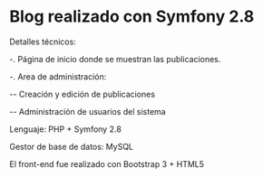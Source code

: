 Blog realizado con Symfony 2.8
===============================

Detalles técnicos:

-. Página de inicio donde se muestran las publicaciones.

-. Area de administración:

  -- Creación y edición de publicaciones

  -- Administración de usuarios del sistema
  
  Lenguaje: PHP + Symfony 2.8

  Gestor de base de datos: MySQL

  El front-end fue realizado con Bootstrap 3 + HTML5

